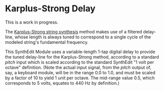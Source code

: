 # Karplus-Strong Delay
This is a work in progress.

The [Karplus-Strong string synthesis](https://en.wikipedia.org/wiki/Karplus%E2%80%93Strong_string_synthesis) method makes use of a filtered delay-line, whose length is always tuned to correspond to a single cycle of the modeled string's fundamental frequency.

This SynthEdit Module uses a variable-length 1-tap digital delay to provide the tuned delay-line for the Karplus-Strong method, according to a standard *pitch* input which is scaled according to the standard SynthEdit "1 volt per octave" definition. (Note the actual input signal, from the *pitch* output of, say, a keyboard module, will be in the range 0.0 to 1.0, and must be scaled by a factor of 10 to yield 1 unit per octave. The mid-range value 0.5, which corresponds to 5 volts, equates to 440 Hz by definition.)
